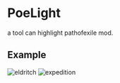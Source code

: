 # PoeLight

a tool can highlight pathofexile mod.

## Example

![eldritch](https://github.com/dotsx/PoeLight/assets/89591768/813e3558-62ab-421e-afa7-4a0fe49ae118)
![expedition](https://github.com/dotsx/PoeLight/assets/89591768/97d08d75-93e8-4aee-9740-1f2f8d9896fe)

